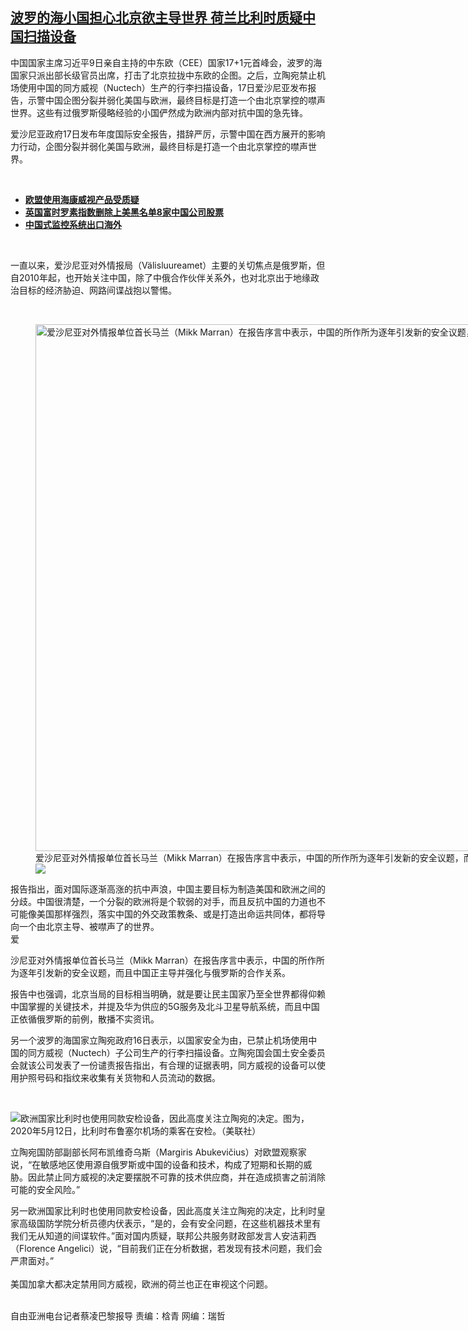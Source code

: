 <!--1613675220000-->
[波罗的海小国担心北京欲主导世界  荷兰比利时质疑中国扫描设备](https://www.rfa.org/mandarin/yataibaodao/junshiwaijiao/cl-02182021084414.html)
------

<p>中国国家主席习近平9日亲自主持的中东欧（CEE）国家17+1元首峰会，波罗的海国家只派出部长级官员出席，打击了北京拉拢中东欧的企图。之后，立陶宛禁止机场使用中国的同方威视（Nuctech）生产的行李扫描设备，17日爱沙尼亚发布报告，示警中国企图分裂并弱化美国与欧洲，最终目标是打造一个由北京掌控的噤声世界。这些有过俄罗斯侵略经验的小国俨然成为欧洲内部对抗中国的急先锋。</p><p>爱沙尼亚政府17日发布年度国际安全报告，措辞严厉，示警中国在西方展开的影响力行动，企图分裂并弱化美国与欧洲，最终目标是打造一个由北京掌控的噤声世界。</p><p><br/></p><ul><li><strong><a href="https://www.rfa.org/mandarin/Xinwen/1-10272020103356.html">欧盟使用海康威视产品受质疑</a></strong></li><li><strong><a href="https://www.rfa.org/mandarin/Xinwen/8-12052020144309.html">英国富时罗素指数删除上美黑名单8家中国公司股票</a></strong></li><li><strong><a href="https://www.rfa.org/mandarin/yataibaodao/renquanfazhi/nu-04252019095150.html">中国式监控系统出口海外</a></strong></li></ul><p><br/></p><p>一直以来，爱沙尼亚对外情报局（Välisluureamet）主要的关切焦点是俄罗斯，但自2010年起，也开始关注中国，除了中俄合作伙伴关系外，也对北京出于地缘政治目标的经济胁迫、网路间谍战抱以警惕。</p><p><br/></p><p><figure class="image-richtext image-inline captioned" style="width:1500px;"><img alt="爱沙尼亚对外情报单位首长马兰（Mikk Marran）在报告序言中表示，中国的所作所为逐年引发新的安全议题，而且中国正主导并强化与俄罗斯的合作关系。（脸书图片/Välisluureamet Facebook）" height="843" src="https://www.rfa.org/mandarin/yataibaodao/junshiwaijiao/cl-02182021084414.html/54222271_587132008450133_2756868103471104000_o.jpg/@@images/59426606-5a4a-4c71-91ba-7eb303686351.jpeg" title="54222271_587132008450133_2756868103471104000_o.jpg" width="1500"/><figcaption class="image-caption">爱沙尼亚对外情报单位首长马兰（Mikk Marran）在报告序言中表示，中国的所作所为逐年引发新的安全议题，而且中国正主导并强化与俄罗斯的合作关系。（脸书图片/Välisluureamet Facebook）</figcaption><small></small><div id="zoomattribute"><a data-caption="爱沙尼亚对外情报单位首长马兰（Mikk Marran）在报告序言中表示，中国的所作所为逐年引发新的安全议题，而且中国正主导并强化与俄罗斯的合作关系。（脸书图片/Välisluureamet Facebook）" data-fancybox="" href="https://www.rfa.org/mandarin/yataibaodao/junshiwaijiao/cl-02182021084414.html/54222271_587132008450133_2756868103471104000_o.jpg" id="single_image" title="爱沙尼亚对外情报单位首长马兰（Mikk Marran）在报告序言中表示，中国的所作所为逐年引发新的安全议题，而且中国正主导并强化与俄罗斯的合作关系。（脸书图片/Välisluureamet Facebook）"><img src="/++plone++rfa-resources/img/icon-zoom.png"/></a></div></figure></p><p>报告指出，面对国际逐渐高涨的抗中声浪，中国主要目标为制造美国和欧洲之间的分歧。中国很清楚，一个分裂的欧洲将是个软弱的对手，而且反抗中国的力道也不可能像美国那样强烈，落实中国的外交政策教条、或是打造出命运共同体，都将导向一个由北京主导、被噤声了的世界。<br/>爱</p><p>沙尼亚对外情报单位首长马兰（Mikk Marran）在报告序言中表示，中国的所作所为逐年引发新的安全议题，而且中国正主导并强化与俄罗斯的合作关系。</p><p>报告中也强调，北京当局的目标相当明确，就是要让民主国家乃至全世界都得仰赖中国掌握的关键技术，并提及华为供应的5G服务及北斗卫星导航系统，而且中国正依循俄罗斯的前例，散播不实资讯。</p><p>另一个波罗的海国家立陶宛政府16日表示，以国家安全为由，已禁止机场使用中国的同方威视（Nuctech）子公司生产的行李扫描设备。立陶宛国会国土安全委员会就该公司发表了一份谴责报告指出，有合理的证据表明，同方威视的设备可以使用护照号码和指纹来收集有关货物和人员流动的数据。</p><p><br/></p><p><img alt="欧洲国家比利时也使用同款安检设备，因此高度关注立陶宛的决定。图为，2020年5月12日，比利时布鲁塞尔机场的乘客在安检。（美联社）" class="image-richtext image-inline" src="https://www.rfa.org/mandarin/yataibaodao/junshiwaijiao/cl-02182021084414.html/ap20133483287744.jpg" title="AP20133483287744.jpg"/></p><p>立陶宛国防部副部长阿布凯维奇乌斯（Margiris Abukevičius）对欧盟观察家说，“在敏感地区使用源自俄罗斯或中国的设备和技术，构成了短期和长期的威胁。因此禁止同方威视的决定要摆脱不可靠的技术供应商，并在造成损害之前消除可能的安全风险。”</p><p>另一欧洲国家比利时也使用同款安检设备，因此高度关注立陶宛的决定，比利时皇家高级国防学院分析员德内伏表示，“是的，会有安全问题，在这些机器技术里有我们无从知道的间谍软件。”面对国内质疑，联邦公共服务财政部发言人安洁莉西（Florence Angelici）说，“目前我们正在分析数据，若发现有技术问题，我们会严肃面对。”<br/><br/>美国加拿大都决定禁用同方威视，欧洲的荷兰也正在审视这个问题。</p><p><br/>自由亚洲电台记者蔡凌巴黎报导 责编：梒青 网编：瑞哲</p>
